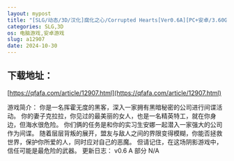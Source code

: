 ```yaml
---
layout: mypost
title: "[SLG/动态/3D/汉化]腐化之心/Corrupted Hearts[Ver0.6A][PC+安卓/3.60G]"
categories: SLG,3D
os: 电脑游戏,安卓游戏
slug: a12907
date: 2024-10-30
---
```


## 下载地址：

[https://qfafa.com/article/12907.html](https://qfafa.com/article/12907.html)

游戏简介：
你是一名挥霍无度的黑客，深入一家拥有黑暗秘密的公司进行间谍活动。
你的妻子克拉拉，你见过的最美丽的女人，也是一名精英特工，就在你身边，但海水很危险。
你们俩的任务是和你的实习生安娜一起潜入一家强大的公司作为间谍。
随着层层背叛的展开，盟友与敌人之间的界限变得模糊，你能否拯救世界，保护你所爱的人，同时应对自己的恶魔。
但请记住，在这场阴影游戏中，信任可能是最危险的武器。
更新日志：
v0.6 A 部分
N/A